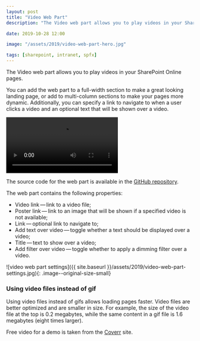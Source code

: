 ```yaml
---
layout: post
title: "Video Web Part"
description: "The Video web part allows you to play videos in your SharePoint Online pages. You can add the web part to a full-width section to make a great looking landing page, or add to multi-column sections to make your pages more dynamic. Additionally, you can specify a link to navigate to when a user clicks a video and an optional text that will be shown over a video."

date: 2019-10-28 12:00

image: "/assets/2019/video-web-part-hero.jpg"

tags: [sharepoint, intranet, spfx]
---
```


The Video web part allows you to play videos in your SharePoint Online pages.

You can add the web part to a full-width section to make a great looking landing page, or add to multi-column sections to make your pages more dynamic. Additionally, you can specify a link to navigate to when a user clicks a video and an optional text that will be shown over a video.

<video autoplay="" loop="" src="{{ site.baseurl }}/assets/2019/video-web-part.mp4" ></video>

The source code for the web part is available in the [GitHub repository](https://github.com/dmitryrogozhny/sharepoint-lab/tree/master/video).

The web part contains the following properties:
- Video link&thinsp;&mdash;&thinsp;link to a video file;
- Poster link&thinsp;&mdash;&thinsp;link to an image that will be shown if a specified video is not available;
- Link&thinsp;&mdash;&thinsp;optional link to navigate to;
- Add text over video&thinsp;&mdash;&thinsp;toggle whether a text should be displayed over a video;
- Title&thinsp;&mdash;&thinsp;text to show over a video;
- Add filter over video&thinsp;&mdash;&thinsp;toggle whether to apply a dimming filter over a video.

![video web part settings]({{ site.baseurl }}/assets/2019/video-web-part-settings.jpg){: .image--original-size-small}

### Using video files instead of gif
Using video files instead of gifs allows loading pages faster. Video files are better optimized and are smaller in size. For example, the size of the video file at the top is 0.2 megabytes, while the same content in a gif file is 1.6 megabytes (eight times larger).

Free video for a demo is taken from the [Coverr](https://coverr.co/) site.
